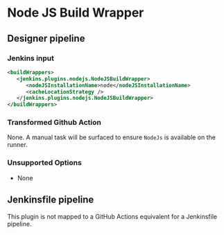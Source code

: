 # Node JS Build Wrapper 

## Designer pipeline

### Jenkins input

```xml
<buildWrappers>
   <jenkins.plugins.nodejs.NodeJSBuildWrapper>
      <nodeJSInstallationName>node</nodeJSInstallationName>
      <cacheLocationStrategy />
   </jenkins.plugins.nodejs.NodeJSBuildWrapper>
</buildWrappers>
```

### Transformed Github Action

None. A manual task will be surfaced to ensure `NodeJs` is available on the runner.

### Unsupported Options

- None

## Jenkinsfile pipeline

This plugin is not mapped to a GitHub Actions equivalent for a Jenkinsfile pipeline.
